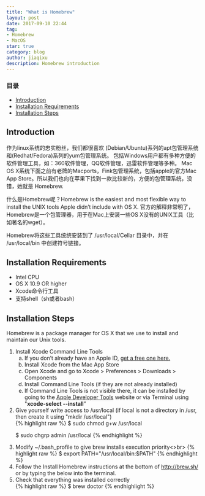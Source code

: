 ```yaml
---
title: "What is Homebrew"
layout: post
date: 2017-09-10 22:44
tag:
- Homebrew
- MacOS
star: true
category: blog
author: jiaqixu
description: Homebrew introduction
---
```


### 目录
- [Introduction](#introduction)
- [Installation Requirements](#installation-requirements)
- [Installation Steps](#installation-steps)


## Introduction
作为linux系统的忠实粉丝，我们都很喜欢 (Debian/Ubuntu)系列的apt包管理系统和(Redhat/Fedora)系列的yum包管理系统。 包括Windows用户都有多种方便的软件管理工具，如：360软件管理，QQ软件管理，迅雷软件管理等多种。 Mac OS X系统下面之前有老牌的Macports，Fink包管理系统，包括apple的官方Mac App Store。所以我们也向在苹果下找到一款比较新的，方便的包管理系统，没错，她就是 Homebrew.

什么是Homebrew呢？Homebrew is the easiest and most flexible way to install the UNIX tools Apple didn’t include with OS X. 官方的解释非常明了，Homebrew是一个包管理器，用于在Mac上安装一些OS X没有的UNIX工具（比如著名的wget）。

Homebrew将这些工具统统安装到了 /usr/local/Cellar 目录中，并在 /usr/local/bin 中创建符号链接。
## Installation Requirements
<ul>
<li>Intel CPU</li>
<li>OS X 10.9 OR higher</li>
<li>Xcode命令行工具</li>
<li>支持shell（sh或者bash）</li>
</ul>

## Installation Steps
Homebrew is a package manager for OS X that we use to install and maintain our Unix tools.
<ol type="1">
<li>Install Xcode Command Line Tools
<ol type="a">
<li>If you don’t already have an Apple ID, <a href="https://appleid.apple.com/account#!&page=create">get a free one here.</a></li>
<li>Install Xcode from the Mac App Store</li>
<li>Open Xcode and go to Xcode > Preferences > Downloads > Components</li>
<li>Install Command Line Tools (if they are not already installed)</li>
<li>If Command Line Tools is not visible there, it can be installed by going to the <a href="https://developer.apple.com/download/more/">Apple Developer Tools</a> website or via Terminal using "<strong>xcode-select --install</strong>” </li>
</ol>
</li>
<li>Give yourself write access to /usr/local
(if local is not a directory in /usr, then create it using "mkdir /usr/local")<br>
{% highlight raw %}
$ sudo chmod g+w /usr/local

$ sudo chgrp admin /usr/local
{% endhighlight %}
</li>
<li>Modify ~/.bash_profile to give brew installs execution priority<>br>
{% highlight raw %}
$ export PATH="/usr/local/bin:$PATH"
{% endhighlight %}
</li>
<li>Follow the Install Homebrew instructions at the bottom of <a href="http://brew.sh/">http://brew.sh/</a> or by typing the below into the terminal.</li>
<li>Check that everything was installed correctly<br>
{% highlight raw %}
$ brew doctor
{% endhighlight %}
</li>
</ol>
